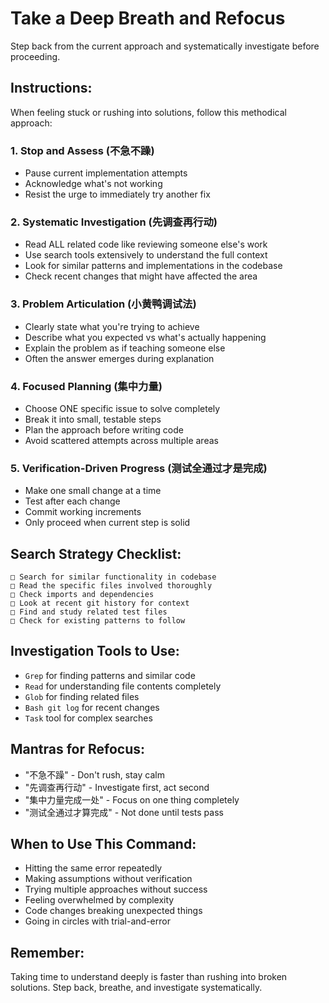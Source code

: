 # Take a Deep Breath and Refocus

Step back from the current approach and systematically investigate before proceeding.

## Instructions:

When feeling stuck or rushing into solutions, follow this methodical approach:

### 1. Stop and Assess (不急不躁)
- Pause current implementation attempts
- Acknowledge what's not working
- Resist the urge to immediately try another fix

### 2. Systematic Investigation (先调查再行动)
- Read ALL related code like reviewing someone else's work
- Use search tools extensively to understand the full context
- Look for similar patterns and implementations in the codebase
- Check recent changes that might have affected the area

### 3. Problem Articulation (小黄鸭调试法)
- Clearly state what you're trying to achieve
- Describe what you expected vs what's actually happening
- Explain the problem as if teaching someone else
- Often the answer emerges during explanation

### 4. Focused Planning (集中力量)
- Choose ONE specific issue to solve completely
- Break it into small, testable steps
- Plan the approach before writing code
- Avoid scattered attempts across multiple areas

### 5. Verification-Driven Progress (测试全通过才是完成)
- Make one small change at a time
- Test after each change
- Commit working increments
- Only proceed when current step is solid

## Search Strategy Checklist:

```
□ Search for similar functionality in codebase
□ Read the specific files involved thoroughly  
□ Check imports and dependencies
□ Look at recent git history for context
□ Find and study related test files
□ Check for existing patterns to follow
```

## Investigation Tools to Use:

- `Grep` for finding patterns and similar code
- `Read` for understanding file contents completely
- `Glob` for finding related files
- `Bash git log` for recent changes
- `Task` tool for complex searches

## Mantras for Refocus:

- "不急不躁" - Don't rush, stay calm
- "先调查再行动" - Investigate first, act second  
- "集中力量完成一处" - Focus on one thing completely
- "测试全通过才算完成" - Not done until tests pass

## When to Use This Command:

- Hitting the same error repeatedly
- Making assumptions without verification
- Trying multiple approaches without success
- Feeling overwhelmed by complexity
- Code changes breaking unexpected things
- Going in circles with trial-and-error

## Remember:

Taking time to understand deeply is faster than rushing into broken solutions. Step back, breathe, and investigate systematically.
